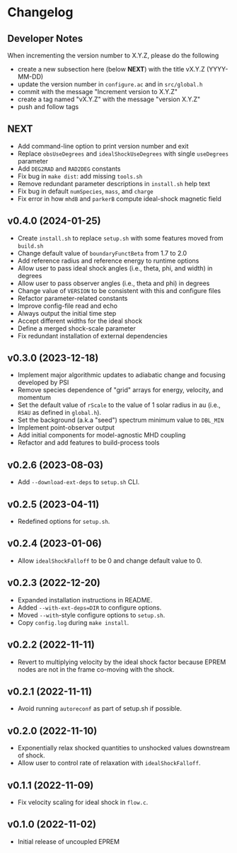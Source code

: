 # Changelog

## Developer Notes

When incrementing the version number to X.Y.Z, please do the following
* create a new subsection here (below **NEXT**) with the title vX.Y.Z (YYYY-MM-DD)
* update the version number in `configure.ac` and in `src/global.h`
* commit with the message "Increment version to X.Y.Z"
* create a tag named "vX.Y.Z" with the message "version X.Y.Z"
* push and follow tags

## NEXT

- Add command-line option to print version number and exit
- Replace `obsUseDegrees` and `idealShockUseDegrees` with single `useDegrees` parameter
- Add `DEG2RAD` and `RAD2DEG` constants
- Fix bug in `make dist`: add missing `tools.sh`
- Remove redundant parameter descriptions in `install.sh` help text
- Fix bug in default `numSpecies`, `mass`, and `charge`
- Fix error in how `mhdB` and `parkerB` compute ideal-shock magnetic field

## v0.4.0 (2024-01-25)

- Create `install.sh` to replace `setup.sh` with some features moved from `build.sh`
- Change default value of `boundaryFunctBeta` from 1.7 to 2.0
- Add reference radius and reference energy to runtime options
- Allow user to pass ideal shock angles (i.e., theta, phi, and width) in degrees
- Allow user to pass observer angles (i.e., theta and phi) in degrees
- Change value of `VERSION` to be consistent with this and configure files
- Refactor parameter-related constants
- Improve config-file read and echo
- Always output the initial time step
- Accept different widths for the ideal shock
- Define a merged shock-scale parameter
- Fix redundant installation of external dependencies

## v0.3.0 (2023-12-18)

- Implement major algorithmic updates to adiabatic change and focusing developed by PSI
- Remove species dependence of "grid" arrays for energy, velocity, and momentum
- Set the default value of `rScale` to the value of 1 solar radius in au (i.e., `RSAU` as defined in `global.h`).
- Set the background (a.k.a "seed") spectrum minimum value to `DBL_MIN`
- Implement point-observer output
- Add initial components for model-agnostic MHD coupling
- Refactor and add features to build-process tools

## v0.2.6 (2023-08-03)

- Add `--download-ext-deps` to `setup.sh` CLI.

## v0.2.5 (2023-04-11)

- Redefined options for `setup.sh`.

## v0.2.4 (2023-01-06)

- Allow `idealShockFalloff` to be 0 and change default value to 0.

## v0.2.3 (2022-12-20)

- Expanded installation instructions in README.
- Added `--with-ext-deps=DIR` to configure options.
- Moved `--with`-style configure options to `setup.sh`.
- Copy `config.log` during `make install`.

## v0.2.2 (2022-11-11)

- Revert to multiplying velocity by the ideal shock factor because EPREM nodes are not in the frame co-moving with the shock.

## v0.2.1 (2022-11-11)

- Avoid running `autoreconf` as part of setup.sh if possible.

## v0.2.0 (2022-11-10)

- Exponentially relax shocked quantities to unshocked values downstream of shock.
- Allow user to control rate of relaxation with `idealShockFalloff`.

## v0.1.1 (2022-11-09)

- Fix velocity scaling for ideal shock in `flow.c`.

## v0.1.0 (2022-11-02)

- Initial release of uncoupled EPREM
